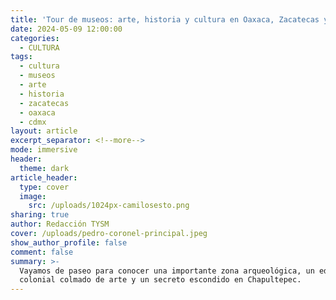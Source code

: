 ```yaml
---
title: 'Tour de museos: arte, historia y cultura en Oaxaca, Zacatecas y CDMX '
date: 2024-05-09 12:00:00
categories:
  - CULTURA
tags:
  - cultura
  - museos
  - arte
  - historia
  - zacatecas
  - oaxaca
  - cdmx
layout: article
excerpt_separator: <!--more-->
mode: immersive
header:
  theme: dark
article_header:
  type: cover
  image:
    src: /uploads/1024px-camilosesto.png
sharing: true
author: Redacción TYSM
cover: /uploads/pedro-coronel-principal.jpeg
show_author_profile: false
comment: false
summary: >-
  Vayamos de paseo para conocer una importante zona arqueológica, un edificio
  colonial colmado de arte y un secreto escondido en Chapultepec.
---
```

